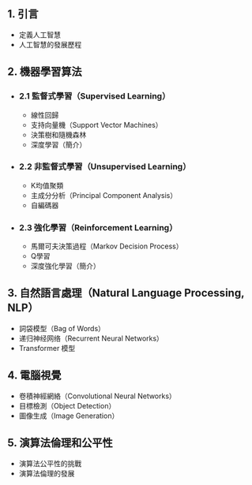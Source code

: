 ## 1. 引言
  * 定義人工智慧
  * 人工智慧的發展歷程
## 2. 機器學習算法
  * ### 2.1 監督式學習（Supervised Learning）
    * 線性回歸
    * 支持向量機（Support Vector Machines）
    * 決策樹和隨機森林
    * 深度學習（簡介）
  * ### 2.2 非監督式學習（Unsupervised Learning）
    * K均值聚類
    * 主成分分析（Principal Component Analysis）
    * 自編碼器
  * ### 2.3 強化學習（Reinforcement Learning）
    * 馬爾可夫決策過程（Markov Decision Process）
    * Q學習
    * 深度強化學習（簡介）
## 3. 自然語言處理（Natural Language Processing, NLP）
  * 詞袋模型（Bag of Words）
  * 递归神经网络（Recurrent Neural Networks）
  * Transformer 模型
## 4. 電腦視覺
  * 卷積神經網絡（Convolutional Neural Networks）
  * 目標檢測（Object Detection）
  * 圖像生成（Image Generation）
## 5. 演算法倫理和公平性
  * 演算法公平性的挑戰
  * 演算法倫理的發展
